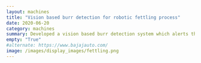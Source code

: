 ```yaml
---
layout: machines
title: "Vision based burr detection for robotic fettling process"
date: 2020-06-20
category: machines
summary: Developed a vision based burr detection system which alerts the operator if the burr size crosses a predefined threshold value. This prevents any further damage to the abrasive cutter setup.
empty: "True"
#alternate: https://www.bajajauto.com/
image: /images/display_images/fettling.png
---		
```

